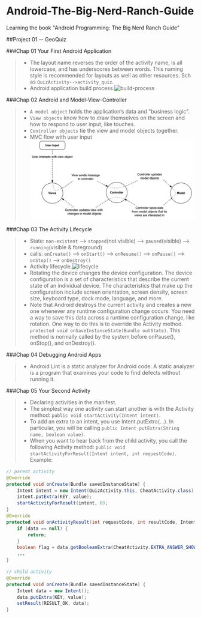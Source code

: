 Android-The-Big-Nerd-Ranch-Guide
================================

Learning the book "Android Programming: The Big Nerd Ranch Guide"

##Project 01 -- GeoQuiz

###Chap 01 Your First Android Application

> * The layout name reverses the order of the activity name, is all lowercase, and has underscores between words.
 This naming style is recommended for layouts as well as other resources. Sch as `QuizActivity-->activity_quiz`.
> * Android application build process.![build-process](http://developer.android.com/images/build.png)

###Chap 02 Android and Model-View-Controller

> * `A model object` holds the application’s data and "business logic".
> * `View objects` know how to draw themselves on the screen and how to respond to user input, like touches.
> * `Controller objects` tie the view and model objects together.
> * MVC flow with user input![mvc](https://github.com/acprimer/Android-The-Big-Nerd-Ranch-Guide/blob/master/pic/mvc.png)

###Chap 03 The Activity Lifecycle

> * State: `non-existent` --> `stopped`(not visible) --> `paused`(visible) --> `running`(visible & foreground)
> * calls: `onCreate()` --> `onStart()` --> `onResume()` --> `onPause()` --> `onStop()` --> `onDestroy()`
> * Activity lifecycle.![lifecycle](http://developer.android.com/images/activity_lifecycle.png)
> * Rotating the device changes the device configuration. The device configuration is a set of characteristics that describe the
current state of an individual device. The characteristics that make up the configuration include screen orientation, screen
density, screen size, keyboard type, dock mode, language, and more.
> * Note that Android destroys the current activity and creates a new one whenever any runtime configuration change occurs.
You need a way to save this data across a runtime configuration change, like rotation.
One way to do this is to override the Activity method.
`protected void onSaveInstanceState(Bundle outState)`.
This method is normally called by the system before onPause(), onStop(), and onDestroy().

###Chap 04 Debugging Android Apps

> * Android Lint is a static analyzer for Android code.
 A static analyzer is a program that examines your code to find defects without running it.

###Chap 05 Your Second Activity

> * Declaring activities in the manifest.
> * The simplest way one activity can start another is with the Activity method:
`public void startActivity(Intent intent)`.
> * To add an extra to an intent, you use Intent.putExtra(…). In particular, you will be calling
`public Intent putExtra(String name, boolean value)`.
> * When you want to hear back from the child activity, you call the following Activity method:
`public void startActivityForResult(Intent intent, int requestCode)`.
Example:
```java
// parent activity
@Override
protected void onCreate(Bundle savedInstanceState) {
    Intent intent = new Intent(QuizActivity.this, CheatActivity.class);
    intent.putExtra(KEY, value);
    startActivityForResult(intent, 0);
}
@Override
protected void onActivityResult(int requestCode, int resultCode, Intent data) {
    if (data == null) {
        return;
    }
    boolean flag = data.getBooleanExtra(CheatActivity.EXTRA_ANSWER_SHOWN, false);
    ...
}
```
```java
// child activity
@Override
protected void onCreate(Bundle savedInstanceState) {
    Intent data = new Intent();
    data.putExtra(KEY, value);
    setResult(RESULT_OK, data);
}
```